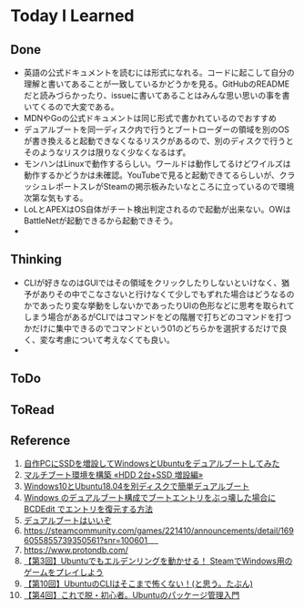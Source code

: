 # Today I Learned

## Done
- 英語の公式ドキュメントを読むには形式になれる。コードに起こして自分の理解と書いてあることが一致しているかどうかを見る。GitHubのREADMEだと読みづらかったり、issueに書いてあることはみんな思い思いの事を書いてくるので大変である。
- MDNやGoの公式ドキュメントは同じ形式で書かれているのでおすすめ
- デュアルブートを同一ディスク内で行うとブートローダーの領域を別のOSが書き換えると起動できなくなるリスクがあるので、別のディスクで行うとそのようなリスクは限りなく少なくなるはず。
- モンハンはLinuxで動作するらしい。ワールドは動作してるけどワイルズは動作するかどうかは未確認。YouTubeで見ると起動できてるらしいが、クラッシュレポートスレがSteamの掲示板みたいなところに立っているので環境次第な気もする。
- LoLとAPEXはOS自体がチート検出判定されるので起動が出来ない。OWはBattleNetが起動できるから起動できそう。
- 

## Thinking
- CLIが好きなのはGUIではその領域をクリックしたりしないといけなく、猶予がありその中でこなさないと行けなくて少しでもずれた場合はどうなるのかであったり変な挙動をしないかであったりUIの色形などに思考を取られてしまう場合があるがCLIではコマンドをどの階層で打ちどのコマンドを打つかだけに集中できるのでコマンドという01のどちらかを選択するだけで良く、変な考慮について考えなくても良い。
- 

## ToDo

## ToRead

## Reference
1. [自作PCにSSDを増設してWindowsとUbuntuをデュアルブートしてみた](https://qiita.com/Marron-chan/items/e4b8f0e5e8dbecaeba17)
2. [マルチブート環境を構築 «HDD 2台+SSD 増設編»](https://www.fuukemn.biz/page27.html)
3. [Windows10とUbuntu18.04を別ディスクで簡単デュアルブート](https://qiita.com/udai1532/items/4893af6ea4da3e20b302)
4. [Windows のデュアルブート構成でブートエントリをぶっ壊した場合に BCDEdit でエントリを復元する方法](https://kashiwaba-yuki.com/note-windows-dualboot)
5. [デュアルブートはいいぞ](https://trap.jp/post/2190/)
6. https://steamcommunity.com/games/221410/announcements/detail/1696055855739350561?snr=100601___
7. https://www.protondb.com/
8. [【第3回】Ubuntuでもエルデンリングを動かせる！ SteamでWindows用のゲームをプレイしよう](https://pc.watch.impress.co.jp/docs/column/ubuntu/1409524.html)
9. [【第10回】UbuntuのCLIはそこまで怖くない！(と思う。たぶん)](https://pc.watch.impress.co.jp/docs/column/ubuntu/1437029.html)
10. [【第4回】これで脱・初心者。Ubuntuのパッケージ管理入門](https://pc.watch.impress.co.jp/docs/column/ubuntu/1414392.html)